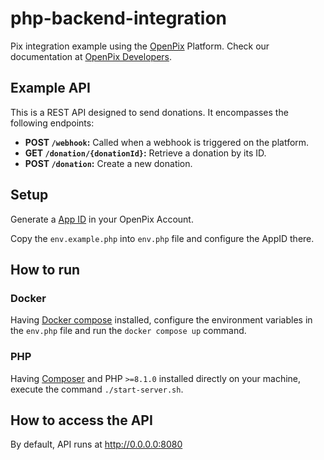 # php-backend-integration

Pix integration example using the [OpenPix](https://openpix.com.br/) Platform. Check our documentation at [OpenPix Developers](https://developers.openpix.com.br/).

## Example API

This is a REST API designed to send donations. It encompasses the following endpoints:

- **POST `/webhook`:** Called when a webhook is triggered on the platform.
- **GET `/donation/{donationId}`:** Retrieve a donation by its ID.
- **POST `/donation`:** Create a new donation.

## Setup

Generate a [App ID](https://developers.openpix.com.br/docs/plugin/app-id) in your OpenPix Account.

Copy the `env.example.php` into `env.php` file and configure the AppID there.

## How to run

### Docker

Having [Docker compose](https://docs.docker.com/compose/install/) installed, configure the environment variables in the `env.php` file and run the `docker compose up` command.

### PHP

Having [Composer](https://getcomposer.org) and PHP `>=8.1.0` installed directly on your machine, execute the command `./start-server.sh`.

## How to access the API

By default, API runs at http://0.0.0.0:8080

